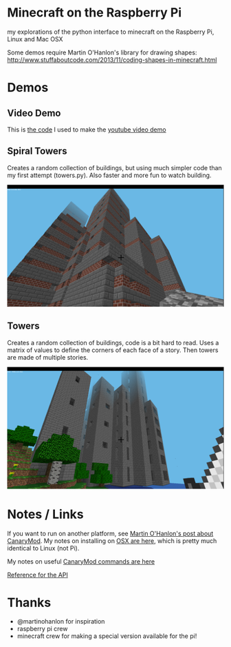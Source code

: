 # Minecraft on the Raspberry Pi

my explorations of the python interface to minecraft on the Raspberry Pi, Linux and Mac OSX

Some demos require Martin O'Hanlon's library for drawing shapes: http://www.stuffaboutcode.com/2013/11/coding-shapes-in-minecraft.html

# Demos

## Video Demo

This is [the code](video_demo.py) I used to make the [youtube video demo](https://www.youtube.com/watch?v=m-BHmdWHjeM)

## Spiral Towers

Creates a random collection of buildings, but using much simpler code than my first attempt (towers.py). Also faster and more fun to watch building.

![spiral towers](spiral_towers.png "spiral towers")

## Towers

Creates a random collection of buildings, code is a bit hard to read. Uses a matrix of values to define the corners of each face of a story. Then towers are made of multiple stories.

![towers](towers.png "towers")

# Notes / Links

If you want to run on another platform, see [Martin O'Hanlon's post about CanaryMod](http://www.stuffaboutcode.com/2014/10/minecraft-raspberryjuice-and-canarymod.html). My notes on installing on [OSX are here](OSX_notes.md), which is pretty much identical to Linux (not Pi).

My notes on useful [CanaryMod commands are here](CanaryMod.md)

[Reference for the API](http://www.stuffaboutcode.com/p/minecraft-api-reference.html)

# Thanks

* @martinohanlon for inspiration
* raspberry pi crew
* minecraft crew for making a special version available for the pi!

